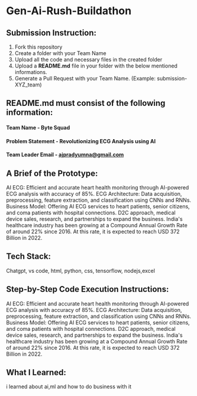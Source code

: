 # Gen-Ai-Rush-Buildathon

## Submission Instruction:
  1. Fork this repository
  2. Create a folder with your Team Name
  3. Upload all the code and necessary files in the created folder
  4. Upload a **README.md** file in your folder with the below mentioned informations.
  5. Generate a Pull Request with your Team Name. (Example: submission-XYZ_team)

## README.md must consist of the following information:

#### Team Name - Byte Squad
#### Problem Statement - Revolutionizing ECG Analysis using AI
#### Team Leader Email - ajpradyumna@gmail.com

## A Brief of the Prototype:
  AI ECG: Efficient and accurate heart health monitoring through AI-powered ECG analysis with accuracy of 85%.
ECG Architecture: Data acquisition, preprocessing, feature extraction, and classification using CNNs and RNNs.
Business Model: Offering AI ECG services to heart patients, senior citizens, and coma patients with hospital connections. D2C approach, medical device sales, research, and partnerships to expand the business.
India's healthcare industry has been growing at a Compound Annual Growth Rate of around 22% since 2016. At this rate, it is expected to reach USD 372 Billion in 2022.
  
## Tech Stack: 
   Chatgpt, vs code, html, python, css, tensorflow, nodejs,excel
   
## Step-by-Step Code Execution Instructions:
  AI ECG: Efficient and accurate heart health monitoring through AI-powered ECG analysis with accuracy of 85%.
ECG Architecture: Data acquisition, preprocessing, feature extraction, and classification using CNNs and RNNs.
Business Model: Offering AI ECG services to heart patients, senior citizens, and coma patients with hospital connections. D2C approach, medical device sales, research, and partnerships to expand the business.
India's healthcare industry has been growing at a Compound Annual Growth Rate of around 22% since 2016. At this rate, it is expected to reach USD 372 Billion in 2022.
  
## What I Learned:
   i learned about ai,ml and how to do business with it
